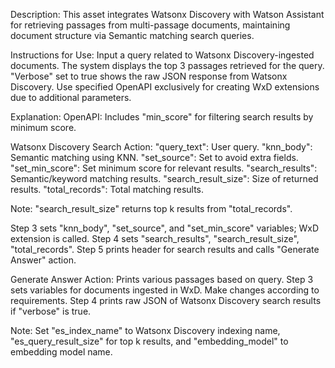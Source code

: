 Description:
This asset integrates Watsonx Discovery with Watson Assistant for retrieving passages from multi-passage documents, maintaining document structure via Semantic matching search queries.

Instructions for Use:
Input a query related to Watsonx Discovery-ingested documents. The system displays the top 3 passages retrieved for the query. "Verbose" set to true shows the raw JSON response from Watsonx Discovery. Use specified OpenAPI exclusively for creating WxD extensions due to additional parameters.

Explanation:
OpenAPI: Includes "min_score" for filtering search results by minimum score.

Watsonx Discovery Search Action:
"query_text": User query.
"knn_body": Semantic matching using KNN.
"set_source": Set to avoid extra fields.
"set_min_score": Set minimum score for relevant results.
"search_results": Semantic/keyword matching results.
"search_result_size": Size of returned results.
"total_records": Total matching results.

Note: "search_result_size" returns top k results from "total_records".

Step 3 sets "knn_body", "set_source", and "set_min_score" variables; WxD extension is called.
Step 4 sets "search_results", "search_result_size", "total_records".
Step 5 prints header for search results and calls "Generate Answer" action.

Generate Answer Action:
Prints various passages based on query.
Step 3 sets variables for documents ingested in WxD. Make changes according to requirements.
Step 4 prints raw JSON of Watsonx Discovery search results if "verbose" is true.

Note: Set "es_index_name" to Watsonx Discovery indexing name, "es_query_result_size" for top k results, and "embedding_model" to embedding model name.